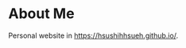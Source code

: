 # About Me

Personal website in
<a href="https://hsushihhsueh.github.io/">https://hsushihhsueh.github.io/</a>.
